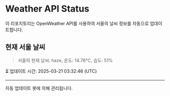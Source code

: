 
# Weather API Status

이 리포지토리는 OpenWeather API를 사용하여 서울의 날씨 정보를 자동으로 업데이트합니다.

## 현재 서울 날씨
> 서울의 현재 날씨: haze, 온도: 14.76°C, 습도: 51%

⏳ 업데이트 시간: 2025-03-21 03:32:46 (UTC)

---
자동 업데이트 봇에 의해 관리됩니다.
